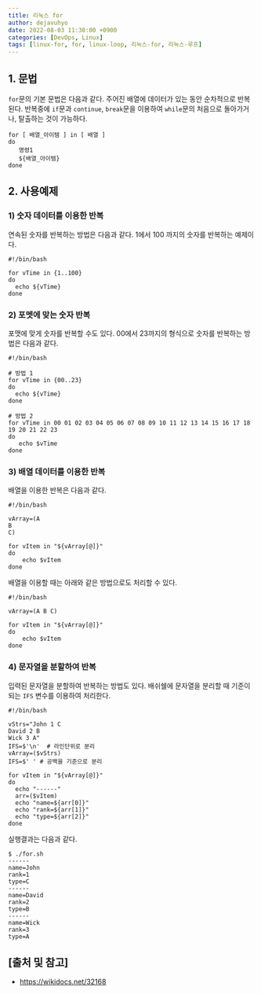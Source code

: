 ```yaml
---
title: 리눅스 for
author: dejavuhyo
date: 2022-08-03 11:30:00 +0900
categories: [DevOps, Linux]
tags: [linux-for, for, linux-loop, 리눅스-for, 리눅스-루프]
---
```


## 1. 문법
`for`문의 기본 문법은 다음과 같다. 주어진 배열에 데이터가 있는 동안 순차적으로 반복된다. 반복중에 `if`문과 `continue`, `break`문을 이용하여 `while`문의 처음으로 돌아가거나, 탈출하는 것이 가능하다.

```shell
for [ 배열_아이템 ] in [ 배열 ]
do
   명령1
   ${배열_아이템}
done
```

## 2. 사용예제

### 1) 숫자 데이터를 이용한 반복
연속된 숫자를 반복하는 방법은 다음과 같다. 1에서 100 까지의 숫자를 반복하는 예제이다.

```shell
#!/bin/bash

for vTime in {1..100}
do
  echo ${vTime}
done
```

### 2) 포멧에 맞는 숫자 반복
포맷에 맞게 숫자를 반복할 수도 있다. 00에서 23까지의 형식으로 숫자를 반복하는 방법은 다음과 같다.

```shell
#!/bin/bash

# 방법 1
for vTime in {00..23}
do
  echo ${vTime}
done

# 방법 2
for vTime in 00 01 02 03 04 05 06 07 08 09 10 11 12 13 14 15 16 17 18 19 20 21 22 23
do
   echo $vTime
done
```

### 3) 배열 데이터를 이용한 반복
배열을 이용한 반복은 다음과 같다.

```shell
#!/bin/bash

vArray=(A
B
C)

for vItem in "${vArray[@]}"
do
    echo $vItem
done
```

배열을 이용할 때는 아래와 같은 방법으로도 처리할 수 있다.

```shell
#!/bin/bash

vArray=(A B C)

for vItem in "${vArray[@]}"
do
    echo $vItem
done
```

### 4) 문자열을 분할하여 반복
입력된 문자열을 분할하여 반복하는 방법도 있다. 배쉬쉘에 문자열을 분리할 때 기준이 되는 `IFS` 변수를 이용하여 처리한다.

```shell
#!/bin/bash

vStrs="John 1 C
David 2 B
Wick 3 A"
IFS=$'\n'  # 라인단위로 분리 
vArray=($vStrs)
IFS=$' ' # 공백을 기준으로 분리 

for vItem in "${vArray[@]}"
do
  echo "------"
  arr=($vItem)
  echo "name=${arr[0]}"
  echo "rank=${arr[1]}"
  echo "type=${arr[2]}"
done
```

실행결과는 다음과 같다.

```shell
$ ./for.sh
------
name=John
rank=1
type=C
------
name=David
rank=2
type=B
------
name=Wick
rank=3
type=A
```

## [출처 및 참고]
* <https://wikidocs.net/32168>
